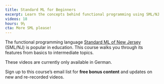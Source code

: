 ```yaml
---
title: Standard ML for Beginners
excerpt: Learn the concepts behind functional programming using SML/NJ. (Currently only available in 🇩🇪 German.)
videos: 18
hours: 9¼
cta: More SML please!
---
```

The functional programming language [Standard ML of New Jersey](https://www.smlnj.org) (SML/NJ) is popular in education. This course walks you through its features from basics to intermediate topics.

These videos are currently only available in German.

Sign up to this course’s email list for **free bonus content** and updates on new and re-recorded videos.

